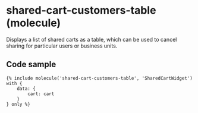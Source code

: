 # shared-cart-customers-table (molecule)

Displays a list of shared carts as a table, which can be used to cancel sharing for particular users or business units.

## Code sample

```
{% include molecule('shared-cart-customers-table', 'SharedCartWidget') with {
    data: {
        cart: cart
    }
} only %}
```
